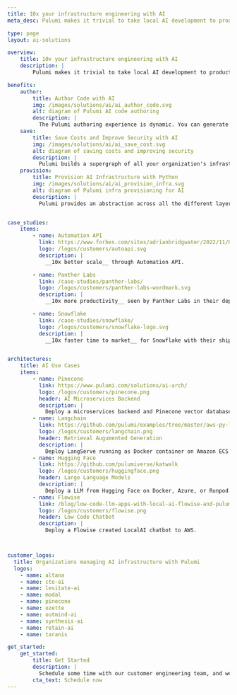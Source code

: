 ```yaml
---
title: 10x your infrastructure engineering with AI
meta_desc: Pulumi makes it trivial to take local AI development to production in the cloud

type: page
layout: ai-solutions

overview:
    title: 10x your infrastructure engineering with AI
    description: |
        Pulumi makes it trivial to take local AI development to production in the cloud

benefits:
    author:
        title: Author Code with AI
        img: /images/solutions/ai/ai_author_code.svg
        alt: diagram of Pulumi AI code authoring
        description: |
          The Pulumi authoring experience is dynamic. You can generate a Pulumi program and deploy it as a template in seconds with a few simple text prompts. Then you can pair program in your IDE with an AI copilot with suggestions into the next most likely piece of infrastructure
    save:
        title: Save Costs and Improve Security with AI
        img: /images/solutions/ai/ai_save_cost.svg
        alt: diagram of saving costs and improving security
        description: |
          Pulumi builds a supergraph of all your organization's infrastructure resources (managed and not managed by Pulumi) and the relationships between each resource (e.g., stacks, data types). With AI, Pulumi helps you save on costs and improve security and compliance.
    provision:
        title: Provision AI Infrastructure with Python
        img: /images/solutions/ai/ai_provision_infra.svg
        alt: diagram of Pulumi infra provisioning for AI
        description: |
          Pulumi provides an abstraction across all the different layers of your AI stack (web framework, LLM, containers, databases, secrets, policies, configurations, etc) as a simple Python library. Through this abstraction you can manage stacks of infrastructure as code.


case_studies:
    items:
        - name: Automation API
          link: https://www.forbes.com/sites/adrianbridgwater/2022/11/08/deployment-as-a-service-is-driving-the-code-to-cloud-journey/
          logo: /logos/customers/autoapi.svg
          description: |
            __10x better scale__ through Automation API.

        - name: Panther Labs
          link: /case-studies/panther-labs/
          logo: /logos/customers/panther-labs-wordmark.svg
          description: |
            __10x more productivity__ seen by Panther Labs in their deployment speeds.

        - name: Snowflake
          link: /case-studies/snowflake/
          logo: /logos/customers/snowflake-logo.svg
          description: |
            __10x faster time to market__ for Snowflake with their ship times.


architectures:
    title: AI Use Cases
    items:
        - name: Pinecone
          link: https://www.pulumi.com/solutions/ai-arch/
          logo: /logos/customers/pinecone.png
          header: AI Microservices Backend
          description: |
            Deploy a microservices backend and Pinecone vector database for semantic search.
        - name: Langchain
          link: https://github.com/pulumi/examples/tree/master/aws-py-langserve
          logo: /logos/customers/langchain.png
          header: Retrieval Augumented Generation
          description: |
            Deploy LangServe running as Docker container on Amazon ECS and ALB.
        - name: Hugging Face
          link: https://github.com/pulumiverse/katwalk
          logo: /logos/customers/huggingface.png
          header: Large Language Models
          description: |
            Deploy a LLM from Hugging Face on Docker, Azure, or Runpod.
        - name: Flowise
          link: /blog/low-code-llm-apps-with-local-ai-flowise-and-pulumi/
          logo: /logos/customers/flowise.png
          header: Low Code Chatbot
          description: |
            Deploy a Flowise created LocalAI chatbot to AWS.



customer_logos:
  title: Organizations managing AI infrastructure with Pulumi
  logos:
    - name: altana
    - name: cto-ai
    - name: levitate-ai
    - name: modal
    - name: pinecone
    - name: ozette
    - name: outmind-ai
    - name: synthesis-ai
    - name: retain-ai
    - name: taranis

get_started:
    get_started:
        title: Get Started
        description: |
          Schedule some time with our customer engineering team, and we will help you scale your AI infrastructure with Pulumi.
        cta_text: Schedule now
---
```

